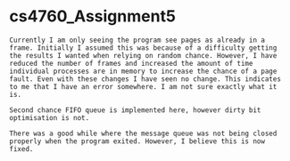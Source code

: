 # cs4760_Assignment5

    Currently I am only seeing the program see pages as already in a frame. Initially I assumed this was because of a difficulty getting the results I wanted when relying on random chance. However, I have reduced the number of frames and increased the amount of time individual processes are in memory to increase the chance of a page fault. Even with these changes I have seen no change. This indicates to me that I have an error somewhere. I am not sure exactly what it is.

    Second chance FIFO queue is implemented here, however dirty bit optimisation is not. 

    There was a good while where the message queue was not being closed properly when the program exited. However, I believe this is now fixed.